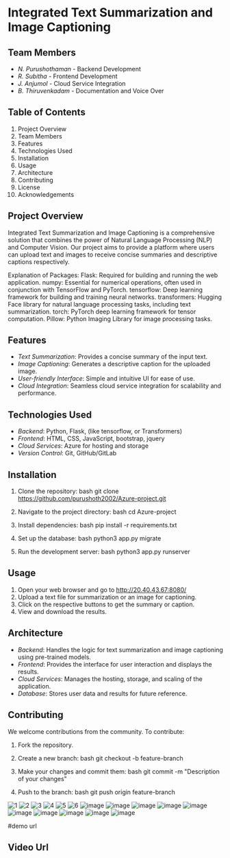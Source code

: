 # Integrated Text Summarization and Image Captioning
## Team Members
- *N. Purushothaman* - Backend Development
- *R. Subitha* - Frontend Development
- *J. Anjumol* - Cloud Service Integration
- *B. Thiruvenkadam* - Documentation and Voice Over
## Table of Contents
1. Project Overview
2. Team Members
3. Features
4. Technologies Used
5. Installation
6. Usage
7. Architecture
8. Contributing
9. License
10. Acknowledgements

## Project Overview
Integrated Text Summarization and Image Captioning is a comprehensive solution that combines the power of Natural Language Processing (NLP) and Computer Vision. Our project aims to provide a platform where users can upload text and images to receive concise summaries and descriptive captions respectively.

Explanation of Packages:
Flask: Required for building and running the web application.
numpy: Essential for numerical operations, often used in conjunction with TensorFlow and PyTorch.
tensorflow: Deep learning framework for building and training neural networks.
transformers: Hugging Face library for natural language processing tasks, including text summarization.
torch: PyTorch deep learning framework for tensor computation.
Pillow: Python Imaging Library for image processing tasks.

## Features
- *Text Summarization*: Provides a concise summary of the input text.
- *Image Captioning*: Generates a descriptive caption for the uploaded image.
- *User-friendly Interface*: Simple and intuitive UI for ease of use.
- *Cloud Integration*: Seamless cloud service integration for scalability and performance.

## Technologies Used
- *Backend*: Python, Flask,  (like tensorflow, or Transformers)
- *Frontend*: HTML, CSS, JavaScript, bootstrap, jquery
- *Cloud Services*: Azure for hosting and storage
- *Version Control*: Git, GitHub/GitLab

## Installation
1. Clone the repository:
    bash
    git clone https://github.com/purushoth2002/Azure-project.git
    
2. Navigate to the project directory:
    bash
    cd Azure-project
    
3. Install dependencies:
    bash
    pip install -r requirements.txt
    
4. Set up the database:
    bash
    python3 app.py migrate
    
5. Run the development server:
    bash
    python3 app.py runserver
    
## Usage
1. Open your web browser and go to http://20.40.43.67:8080/
2. Upload a text file for summarization or an image for captioning.
3. Click on the respective buttons to get the summary or caption.
4. View and download the results.

## Architecture
- *Backend*: Handles the logic for text summarization and image captioning using pre-trained models.
- *Frontend*: Provides the interface for user interaction and displays the results.
- *Cloud Services*: Manages the hosting, storage, and scaling of the application.
- *Database*: Stores user data and results for future reference.




## Contributing
We welcome contributions from the community. To contribute:
1. Fork the repository.
2. Create a new branch:
    bash
    git checkout -b feature-branch
    
3. Make your changes and commit them:
    bash
    git commit -m "Description of your changes"
    
4. Push to the branch:
    bash
    git push origin feature-branch





![1](https://github.com/purushoth2002/Azure-project/assets/166324583/1a86818f-8bc2-400d-8f94-c761f9102170)
![2](https://github.com/purushoth2002/Azure-project/assets/166324583/107ea0e6-8c3a-4e84-8d40-00efaa64aa2b)
![3](https://github.com/purushoth2002/Azure-project/assets/166324583/7b183ef8-1440-4b82-8b4f-d1a1e90acb08)
![4](https://github.com/purushoth2002/Azure-project/assets/166324583/19424eaa-8cfa-4e50-9ca1-4ce3c04e1835)
![5](https://github.com/purushoth2002/Azure-project/assets/166324583/240c43d0-3c43-42b8-8fe3-8e09699d83a1)
![6](https://github.com/purushoth2002/Azure-project/assets/166324583/ef20c7a3-276c-49e4-a71e-b59a9e2d523b)
![image](https://github.com/purushoth2002/Azure-project/assets/166324583/a2209e85-3046-4bc0-b505-6c1c2903465f)
![image](https://github.com/purushoth2002/Azure-project/assets/166324583/c0656498-4f31-4a34-bec0-0a644ec4c320)
![image](https://github.com/purushoth2002/Azure-project/assets/166324583/f9db32cb-7122-45f7-b787-41998b393859)
![image](https://github.com/purushoth2002/Azure-project/assets/166324583/9a45e88a-cbd5-4538-9ff3-ae409fd02416)
![image](https://github.com/purushoth2002/Azure-project/assets/166324583/c0654a13-d8a5-4bb2-898f-99eccf108809)
![image](https://github.com/purushoth2002/Azure-project/assets/166324583/29ec9845-a2bd-48f9-b624-02de4f5dd538)
![image](https://github.com/purushoth2002/Azure-project/assets/166324583/b4f7b461-fab7-4577-907b-99daf873a88b)
![image](https://github.com/purushoth2002/Azure-project/assets/166324583/e901072a-d935-44ae-94f4-44ac7707eaf9)
![image](https://github.com/purushoth2002/Azure-project/assets/166324583/2276c559-aab4-4efd-87a6-a861e56052d2)
![image](https://github.com/purushoth2002/Azure-project/assets/166324583/26a0ede1-9815-48a2-b5a2-94957395d3c1)



#demo url
## Video Url

